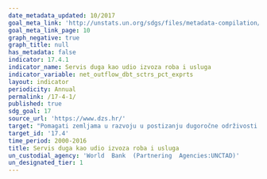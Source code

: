 ```yaml
---
date_metadata_updated: 10/2017
goal_meta_link: 'http://unstats.un.org/sdgs/files/metadata-compilation/Metadata-Goal-17.pdf'
goal_meta_link_page: 10
graph_negative: true
graph_title: null
has_metadata: false
indicator: 17.4.1
indicator_name: Servis duga kao udio izvoza roba i usluga
indicator_variable: net_outflow_dbt_sctrs_pct_exprts
layout: indicator
periodicity: Annual
permalink: /17-4-1/
published: true
sdg_goal: 17
source_url: 'https://www.dzs.hr/'
target: "Pomagati zemljama u razvoju u postizanju dugoročne održivosti duga putem koordiniranih politika usmjerenih na poticanje financiranja duga, restrukturiranja duga, te rješavanju vanjskog duga visoko zaduženih siromašnih zemalja radi smanjenja poteškoća s dugom."
target_id: '17.4'
time_period: 2000-2016
title: Servis duga kao udio izvoza roba i usluga
un_custodial_agency: 'World  Bank  (Partnering  Agencies:UNCTAD)'
un_designated_tier: 1
---
```

